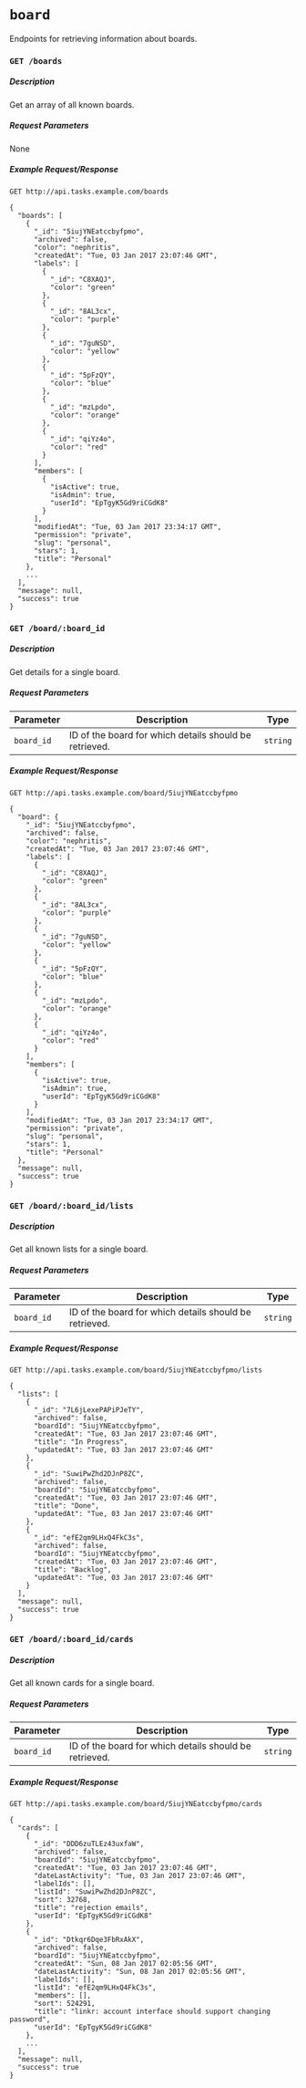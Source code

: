 # `board`

Endpoints for retrieving information about boards.

### `GET /boards`

##### Description

Get an array of all known boards.

##### Request Parameters

None

##### Example Request/Response

```
GET http://api.tasks.example.com/boards

{
  "boards": [
    {
      "_id": "5iujYNEatccbyfpmo",
      "archived": false,
      "color": "nephritis",
      "createdAt": "Tue, 03 Jan 2017 23:07:46 GMT",
      "labels": [
        {
          "_id": "C8XAQJ",
          "color": "green"
        },
        {
          "_id": "8AL3cx",
          "color": "purple"
        },
        {
          "_id": "7guNSD",
          "color": "yellow"
        },
        {
          "_id": "5pFzQY",
          "color": "blue"
        },
        {
          "_id": "mzLpdo",
          "color": "orange"
        },
        {
          "_id": "qiYz4o",
          "color": "red"
        }
      ],
      "members": [
        {
          "isActive": true,
          "isAdmin": true,
          "userId": "EpTgyK5Gd9riCGdK8"
        }
      ],
      "modifiedAt": "Tue, 03 Jan 2017 23:34:17 GMT",
      "permission": "private",
      "slug": "personal",
      "stars": 1,
      "title": "Personal"
    },
    ...
  ],
  "message": null,
  "success": true
}
```

### `GET /board/:board_id`

##### Description

Get details for a single board.

##### Request Parameters

|**Parameter**|**Description**|**Type**|
|---|---|---|
|`board_id`|ID of the board for which details should be retrieved.|`string`|

##### Example Request/Response

```
GET http://api.tasks.example.com/board/5iujYNEatccbyfpmo

{
  "board": {
    "_id": "5iujYNEatccbyfpmo",
    "archived": false,
    "color": "nephritis",
    "createdAt": "Tue, 03 Jan 2017 23:07:46 GMT",
    "labels": [
      {
        "_id": "C8XAQJ",
        "color": "green"
      },
      {
        "_id": "8AL3cx",
        "color": "purple"
      },
      {
        "_id": "7guNSD",
        "color": "yellow"
      },
      {
        "_id": "5pFzQY",
        "color": "blue"
      },
      {
        "_id": "mzLpdo",
        "color": "orange"
      },
      {
        "_id": "qiYz4o",
        "color": "red"
      }
    ],
    "members": [
      {
        "isActive": true,
        "isAdmin": true,
        "userId": "EpTgyK5Gd9riCGdK8"
      }
    ],
    "modifiedAt": "Tue, 03 Jan 2017 23:34:17 GMT",
    "permission": "private",
    "slug": "personal",
    "stars": 1,
    "title": "Personal"
  },
  "message": null,
  "success": true
}
```

### `GET /board/:board_id/lists`

##### Description

Get all known lists for a single board.

##### Request Parameters

|**Parameter**|**Description**|**Type**|
|---|---|---|
|`board_id`|ID of the board for which details should be retrieved.|`string`|

##### Example Request/Response

```
GET http://api.tasks.example.com/board/5iujYNEatccbyfpmo/lists

{
  "lists": [
    {
      "_id": "7L6jLexePAPiPJeTY",
      "archived": false,
      "boardId": "5iujYNEatccbyfpmo",
      "createdAt": "Tue, 03 Jan 2017 23:07:46 GMT",
      "title": "In Progress",
      "updatedAt": "Tue, 03 Jan 2017 23:07:46 GMT"
    },
    {
      "_id": "SuwiPwZhd2DJnP8ZC",
      "archived": false,
      "boardId": "5iujYNEatccbyfpmo",
      "createdAt": "Tue, 03 Jan 2017 23:07:46 GMT",
      "title": "Done",
      "updatedAt": "Tue, 03 Jan 2017 23:07:46 GMT"
    },
    {
      "_id": "efE2qm9LHxQ4FkC3s",
      "archived": false,
      "boardId": "5iujYNEatccbyfpmo",
      "createdAt": "Tue, 03 Jan 2017 23:07:46 GMT",
      "title": "Backlog",
      "updatedAt": "Tue, 03 Jan 2017 23:07:46 GMT"
    }
  ],
  "message": null,
  "success": true
}
```

### `GET /board/:board_id/cards`

##### Description

Get all known cards for a single board.

##### Request Parameters

|**Parameter**|**Description**|**Type**|
|---|---|---|
|`board_id`|ID of the board for which details should be retrieved.|`string`|

##### Example Request/Response

```
GET http://api.tasks.example.com/board/5iujYNEatccbyfpmo/cards

{
  "cards": [
    {
      "_id": "DDD6zuTLEz43uxfaW",
      "archived": false,
      "boardId": "5iujYNEatccbyfpmo",
      "createdAt": "Tue, 03 Jan 2017 23:07:46 GMT",
      "dateLastActivity": "Tue, 03 Jan 2017 23:07:46 GMT",
      "labelIds": [],
      "listId": "SuwiPwZhd2DJnP8ZC",
      "sort": 32768,
      "title": "rejection emails",
      "userId": "EpTgyK5Gd9riCGdK8"
    },
    {
      "_id": "Dtkqr6Dqe3FbRxAkX",
      "archived": false,
      "boardId": "5iujYNEatccbyfpmo",
      "createdAt": "Sun, 08 Jan 2017 02:05:56 GMT",
      "dateLastActivity": "Sun, 08 Jan 2017 02:05:56 GMT",
      "labelIds": [],
      "listId": "efE2qm9LHxQ4FkC3s",
      "members": [],
      "sort": 524291,
      "title": "linkr: account interface should support changing password",
      "userId": "EpTgyK5Gd9riCGdK8"
    },
    ...
  ],
  "message": null,
  "success": true
}
```
